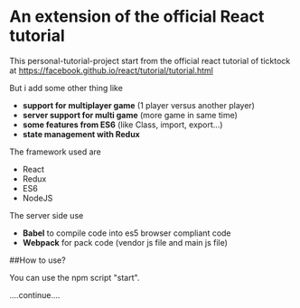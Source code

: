 # An extension of the official React tutorial

This personal-tutorial-project start from the official react tutorial of ticktock at
https://facebook.github.io/react/tutorial/tutorial.html

But i add some other thing like 
* **support for multiplayer game** (1 player versus another player)
* **server support for multi game** (more game in same time)
* **some features from ES6** (like Class, import, export...)
* **state management with Redux**

The framework used are

* React
* Redux
* ES6
* NodeJS

The server side use 
* **Babel** to compile code into es5 browser compliant code 
* **Webpack** for pack code (vendor js file and main js file)

##How to use?

You can use the npm script "start".

....continue....


